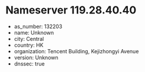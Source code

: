 # Nameserver 119.28.40.40

* as_number: 132203
* name: Unknown
* city: Central
* country: HK
* organization: Tencent Building, Kejizhongyi Avenue
* version: Unknown
* dnssec: true
